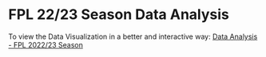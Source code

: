 <h1>FPL 22/23 Season Data Analysis</h1> 

<p>To view the Data Visualization in a better and interactive way: <a href = "https://nbviewer.org/github/ewaldo19/FPL-22-23-Data-Analysis/blob/3e3342279223c4c2b599eb1923052a94ca394217/FPL%202022-23%20Analysis.ipynb">Data Analysis - FPL 2022/23 Season</a></p>
